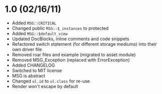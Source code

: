 # 1.0 (02/16/11)

- Added `MSG::CRITICAL`
- Changed public `MSG::$_instances` to protected
- Added `MSG::$default_view`
- Updated DocBlocks, inline comments and code snippets
- Refactored switch statement (for different storage mediums) into their own driver file
- Removed roar files and example (migrated to asset module)
- Removed MSG_Exception (replaced with ErrorException)
- Added CHANGELOG
- Switched to MIT license
- MSG is abstract
- Changed `ul.id` to `ul.class` for re-use
- Render won't escape by default